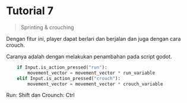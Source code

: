 # Tutorial 7

> Sprinting & crouching

Dengan fitur ini, player dapat berlari dan berjalan dan juga dengan cara crouch.

Caranya adalah dengan melakukan penambahan pada script godot.
```py
	if Input.is_action_pressed("run"):
		movement_vector = movement_vector * run_variable
	elif Input.is_action_pressed("crouch"):
		movement_vector = movement_vector * crouch_variable
```

Run: Shift dan Crounch: Ctrl
